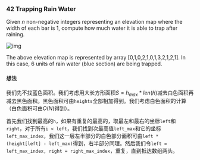 ### 42 Trapping Rain Water

Given *n* non-negative integers representing an elevation map where the width of each bar is 1, compute how much water it is able to trap after raining.

![img](https://ws2.sinaimg.cn/large/006tNc79ly1g1qyybq423j30bg04hmx3.jpg)

The above elevation map is represented by array [0,1,0,2,1,0,1,3,2,1,2,1]. In this case, 6 units of rain water (blue section) are being trapped. 

#### 想法

我们先不找蓝色面积。我们考虑用大长方形面积$S=h_{max}*len(h)$减去白色面积再减去黑色面积。黑色面积可由`heights`全部相加得到。我们考虑白色面积的计算（白色面积可由$O(N)$得到）。

首先我们找到最高的`h`，如果有重复的最高的，取最左和最右的坐标`left`和`right`，对于所有`i < left`，我们找到次最高值`left_max`和它的坐标`left_max_index`，我们这一层左半部分的白色部分面积可由`left * (height[left] - left_max)`得到，右半部分同理。然后我们令`left = left_max_index, right = right_max_index`，重复，直到抵达数组两头。